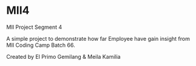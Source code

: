 # MII4
MII Project Segment 4

A simple project to demonstrate how far Employee have gain insight from MII Coding Camp Batch 66.

Created by
El Primo Gemilang & Meila Kamilia
